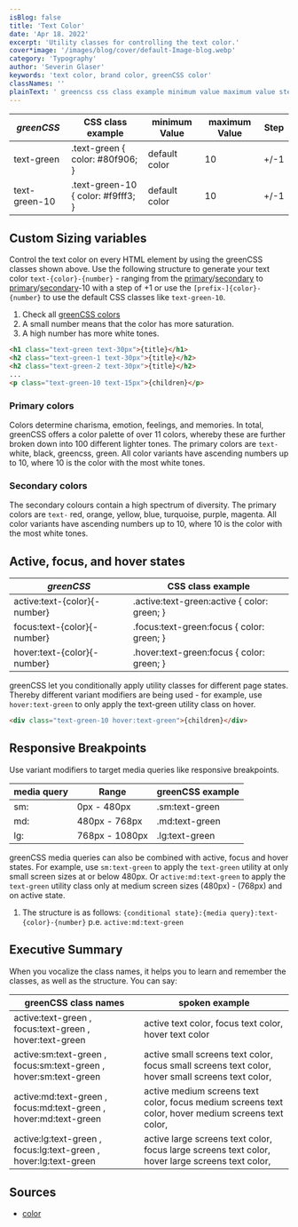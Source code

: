 ```yaml
---
isBlog: false
title: 'Text Color'
date: 'Apr 18. 2022'
excerpt: 'Utility classes for controlling the text color.'
cover*image: '/images/blog/cover/default-Image-blog.webp'
category: 'Typography'
author: 'Severin Glaser'
keywords: 'text color, brand color, greenCSS color'
classNames: ''
plainText: ' greencss css class example minimum value maximum value step text-green text-green color: 80f906; default color 10 + -1 text-green-10 text-green-10 color: f9fff3; default color 10 + -1 custom sizing variables control the text color on every html element by using the greencss classes shown above use the following structure to generate your text color `text color number ` ranging from the primary primary-colors secondary secondary-colors to primary primary-colors secondary secondary-colors -10 with a step of +1 or use the ` prefix color number ` to use the default css classes like `text-green-10` 1 check all greencss colors brand colours 2 a small number means that the color has more saturation 3 a high number has more white tones  primary colors colors determine charisma emotion feelings and memories in total greencss offers a color palette of over 11 colors whereby these are further broken down into 100 different lighter tones the primary colors are `text-` white black greencss green all color variants have ascending numbers up to 10 where 10 is the color with the most white tones secondary colors the secondary colours contain a high spectrum of diversity the primary colors are `text-` red orange yellow blue turquoise purple magenta all color variants have ascending numbers up to 10 where 10 is the color with the most white tones active focus and hover states greencss css class example active:text color number active :text-green:active color: green; focus:text color number focus :text-green:focus color: green; hover:text color number hover :text-green:focus color: green; greencss let you conditionally apply utility classes for different page states thereby different variant modifiers are being used for example use `hover:text-green` to only apply the text-green utility class on hover  responsive breakpoints use variant modifiers to target media queries like responsive breakpoints media query range greencss example sm: 0px 480px sm:text-green md: 480px 768px md:text-green lg: 768px 1080px lg:text-green greencss media queries can also be combined with active focus and hover states for example use `sm:text-green` to apply the `text-green` utility at only small screen sizes at or below 480px or `active:md:text-green` to apply the `text-green` utility class only at medium screen sizes 480px 768px and on active state 1 the structure is as follows: ` conditional state : media query :text color number ` p e `active:md:text-green` executive summary when you vocalize the class names it helps you to learn and remember the classes as well as the structure you can say: greencss class names spoken example active:text-green focus:text-green hover:text-green active text color focus text color hover text color active:sm:text-green focus:sm:text-green hover:sm:text-green active small screens text color focus small screens text color hover small screens text color active:md:text-green focus:md:text-green hover:md:text-green active medium screens text color focus medium screens text color hover medium screens text color active:lg:text-green focus:lg:text-green hover:lg:text-green active large screens text color focus large screens text color hover large screens text color sources color https: developer mozilla org en-us docs web css color '
---
```


| _greenCSS_    | CSS class example                  | minimum Value | maximum Value | Step |
| ------------- | ---------------------------------- | ------------- | ------------- | ---- |
| text-green    | .text-green { color: #80f906; }    | default color | 10            | +/-1 |
| text-green-10 | .text-green-10 { color: #f9fff3; } | default color | 10            | +/-1 |

## Custom Sizing variables

Control the text color on every HTML element by using the greenCSS classes shown above. Use the following structure to generate your text color `text-{color}-{number}` - ranging from the [primary](#primary-colors)/[secondary](#secondary-colors) to [primary](#primary-colors)/[secondary](#secondary-colors)-10 with a step of +1 or use the `[prefix-]{color}-{number}` to use the default CSS classes like `text-green-10`.

1. Check all [greenCSS colors](/brand/colours)
2. A small number means that the color has more saturation.
3. A high number has more white tones.

```html
<h1 class="text-green text-30px">{title}</h1>
<h2 class="text-green-1 text-30px">{title}</h2>
<h2 class="text-green-2 text-30px">{title}</h2>
...
<p class="text-green-10 text-15px">{children}</p>
```

### Primary colors

Colors determine charisma, emotion, feelings, and memories. In total, greenCSS offers a color palette of over 11 colors, whereby these are further broken down into 100 different lighter tones. The primary colors are `text-` white, black, greencss, green. All color variants have ascending numbers up to 10, where 10 is the color with the most white tones.

### Secondary colors

The secondary colours contain a high spectrum of diversity. The primary colors are `text-` red, orange, yellow, blue, turquoise, purple, magenta. All color variants have ascending numbers up to 10, where 10 is the color with the most white tones.

## Active, focus, and hover states

| _greenCSS_                   | CSS class example                            |
| ---------------------------- | -------------------------------------------- |
| active:text-{color}{-number} | .active\:text-green:active { color: green; } |
| focus:text-{color}{-number}  | .focus\:text-green:focus { color: green; }   |
| hover:text-{color}{-number}  | .hover\:text-green:focus { color: green; }   |

greenCSS let you conditionally apply utility classes for different page states. Thereby different variant modifiers are being used - for example, use `hover:text-green` to only apply the text-green utility class on hover.

```html
<div class="text-green-10 hover:text-green">{children}</div>
```

## Responsive Breakpoints

Use variant modifiers to target media queries like responsive breakpoints.

| media query | Range          | greenCSS example |
| ----------- | -------------- | ---------------- |
| sm:         | 0px - 480px    | .sm:text-green   |
| md:         | 480px - 768px  | .md:text-green   |
| lg:         | 768px - 1080px | .lg:text-green   |

greenCSS media queries can also be combined with active, focus and hover states. For example, use `sm:text-green` to apply the `text-green` utility at only small screen sizes at or below 480px. Or `active:md:text-green` to apply the `text-green` utility class only at medium screen sizes (480px) - (768px) and on active state.

1. The structure is as follows: `{conditional state}:{media query}:text-{color}-{number}` p.e. `active:md:text-green`

## Executive Summary

When you vocalize the class names, it helps you to learn and remember the classes, as well as the structure. You can say:

| greenCSS class names                                             | spoken example                                                                                      |
| ---------------------------------------------------------------- | --------------------------------------------------------------------------------------------------- |
| active:text-green , focus:text-green , hover:text-green          | active text color, focus text color, hover text color                                               |
| active:sm:text-green , focus:sm:text-green , hover:sm:text-green | active small screens text color, focus small screens text color, hover small screens text color,    |
| active:md:text-green , focus:md:text-green , hover:md:text-green | active medium screens text color, focus medium screens text color, hover medium screens text color, |
| active:lg:text-green , focus:lg:text-green , hover:lg:text-green | active large screens text color, focus large screens text color, hover large screens text color,    |

## Sources

- [color](https://developer.mozilla.org/en-US/docs/Web/CSS/color)
